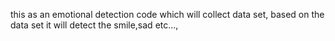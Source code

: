 this as an emotional detection code which will collect data set, based on the data set it will detect the smile,sad etc...,

